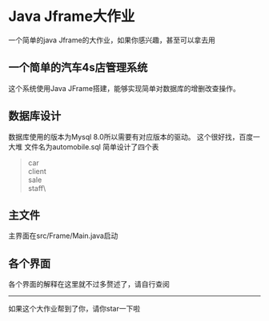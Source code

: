 # Java Jframe大作业
一个简单的java Jframe的大作业，如果你感兴趣，甚至可以拿去用
## 一个简单的汽车4s店管理系统
这个系统使用Java JFrame搭建，能够实现简单对数据库的增删改查操作。
## 数据库设计
数据库使用的版本为Mysql 8.0所以需要有对应版本的驱动。
这个很好找，百度一大堆
文件名为automobile.sql
简单设计了四个表
>car\
>client\
>sale\
>staff\
## 主文件
主界面在src/Frame/Main.java启动
## 各个界面
各个界面的解释在这里就不过多赘述了，请自行查阅
****
如果这个大作业帮到了你，请你star一下啦
